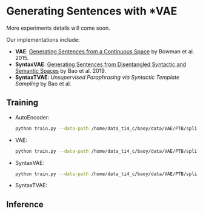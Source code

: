 # Generating Sentences with *VAE

More experiments details will come soon.

Our implementations include:
- **VAE**: [Generating Sentences from a Continuous Space](https://arxiv.org/abs/1511.06349) by Bowman et al. 2015.
- **SyntaxVAE**: [Generating Sentences from Disentangled Syntactic and Semantic Spaces](http://nlp.nju.edu.cn/homepage/Papers/bao_acl19.pdf) by 
Bao et al. 2019.
- **SyntaxTVAE**: _Unsupervised Paraphrasing via Syntactic Template Sampling_ by Bao et al.

## Training
- AutoEncoder:
    ```bash
    python train.py --data-path /home/data_ti4_c/baoy/data/VAE/PTB/splits --exp-dir /home/data_ti4_c/baoy/experiments/checkpoints/PTB/AE-EXP0 --log-dir /home/data_ti4_c/baoy/experiments/logs/PTB/AE-EXP0 --share-vocab --share-enc-dec-embed --output-without-embed --bidir --gpu --batch-size 32 --max-sents 60 --embed-dim 353 --hidden-dim 191 --rnn-type lstm --num-layers 1 --latent-dim 50 --unk-factor 0.38 --kl-x0 2500 --kl-factor 0.0
    ```
- VAE: 
    ```bash
    python train.py --data-path /home/data_ti4_c/baoy/data/VAE/PTB/splits --exp-dir /home/data_ti4_c/baoy/experiments/checkpoints/PTB/VAE-EXP0 --log-dir /home/data_ti4_c/baoy/experiments/logs/PTB/VAE-EXP0 --share-vocab --share-enc-dec-embed --output-without-embed --bidir --gpu --batch-size 32 --max-sents 60 --embed-dim 353 --hidden-dim 191 --rnn-type lstm --num-layers 1 --latent-dim 50 --unk-factor 0.38 --kl-x0 2500 --kl-factor 1.0
    ```
- SyntaxVAE:
    ```bash
    python train.py --data-path /home/data_ti4_c/baoy/data/VAE/PTB/splits --exp-dir /home/data_ti4_c/baoy/experiments/checkpoints/PTB/SVAE-EXP9 --log-dir /home/data_ti4_c/baoy/experiments/logs/PTB/SVAE-EXP9 --share-vocab --share-enc-dec-embed --output-without-embed --bidir --gpu --cls SyntaxVAE --syn-embed-dim 50 --syn-hidden-dim 100 --batch-size 32 --max-sents 60 --embed-dim 353 --hidden-dim 191 --rnn-type lstm --num-layers 1 --latent-dim 50 --unk-factor 0.38 --kl-x0 2500 --kl-factor 1.0 --adv-sem 0.5 --adv-syn 0.5 --rec-sem 0.1 --rec-syn 0.1
    ```
- SyntaxTVAE:
   

## Inference

